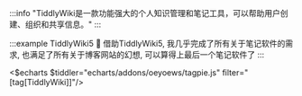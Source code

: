 :::info
"TiddlyWiki是一款功能强大的个人知识管理和笔记工具，可以帮助用户创建、组织和共享信息。"
:::

:::example TiddlyWiki5 🚀
借助TiddlyWiki5, 我几乎完成了所有关于笔记软件的需求, 也满足了所有关于博客网站的幻想, 可以算得上最后一个笔记软件了
:::

<$echarts $tiddler="echarts/addons/oeyoews/tagpie.js" filter="[tag[TiddlyWiki]]"/>